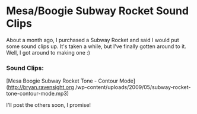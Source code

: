 # Mesa/Boogie Subway Rocket Sound Clips
About a month ago, I purchased a Subway Rocket and said I would put some sound
clips up. It's taken a while, but I've finally gotten around to it. Well, I
got around to making one :)

### Sound Clips:

[Mesa Boogie Subway Rocket Tone - Contour Mode](http://bryan.ravensight.org
/wp-content/uploads/2009/05/subway-rocket-tone-contour-mode.mp3)

I'll post the others soon, I promise!
